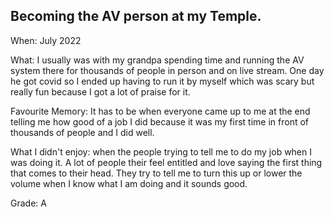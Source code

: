 ## Becoming the AV person at my Temple.

When: July 2022

What: I usually was with my grandpa spending time and running the AV system there for thousands of people in person and on live stream. One day he got covid so I ended up having to run it by myself which was scary but really fun because I got a lot of praise for it.

Favourite Memory: It has to be when everyone came up to me at the end telling me how good of a job I did because it was my first time in front of thousands of people and I did well.

What I didn't enjoy: when the people trying to tell me to do my job when I was doing it. A lot of people their feel entitled and love saying the first thing that comes to their head. They try to tell me to turn this up or lower the volume when I know what I am doing and it sounds good.

Grade: A